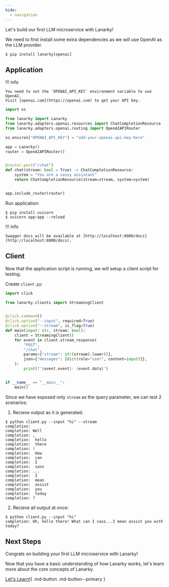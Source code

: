 ```yaml
---
hide:
  - navigation
---
```


Let's build our first LLM microservice with Lanarky!

We need to first install some extra dependencies as we will use OpenAI as the LLM
provider.

<!-- termynal -->

```
$ pip install lanarky[openai]
```

## Application

!!! info

    You need to set the `OPENAI_API_KEY` environment variable to use OpenAI.
    Visit [openai.com](https://openai.com) to get your API key.

```python
import os

from lanarky import Lanarky
from lanarky.adapters.openai.resources import ChatCompletionResource
from lanarky.adapters.openai.routing import OpenAIAPIRouter

os.environ["OPENAI_API_KEY"] = "add-your-openai-api-key-here"

app = Lanarky()
router = OpenAIAPIRouter()


@router.post("/chat")
def chat(stream: bool = True) -> ChatCompletionResource:
    system = "You are a sassy assistant"
    return ChatCompletionResource(stream=stream, system=system)


app.include_router(router)
```

Run application:

<!-- termynal -->

```
$ pip install uvicorn
$ uvicorn app:app --reload
```

!!! info

    Swagger docs will be available at [http://localhost:8000/docs](http://localhost:8000/docs).

## Client

Now that the application script is running, we will setup a client script for testing.

Create `client.py`:

```python
import click

from lanarky.clients import StreamingClient


@click.command()
@click.option("--input", required=True)
@click.option("--stream", is_flag=True)
def main(input: str, stream: bool):
    client = StreamingClient()
    for event in client.stream_response(
        "POST",
        "/chat",
        params={"stream": str(stream).lower()},
        json={"messages": [dict(role="user", content=input)]},
    ):
        print(f"{event.event}: {event.data}")


if __name__ == "__main__":
    main()
```

Since we have exposed only `stream` as the query parameter, we can test 2 scenarios:

1. Recieve output as it is generated:

<!-- termynal -->

```
$ python client.py --input "hi" --stream
completion:
completion: Well
completion: ,
completion:  hello
completion:  there
completion: !
completion:  How
completion:  can
completion:  I
completion:  sass
completion: ...
completion:  I
completion:  mean
completion:  assist
completion:  you
completion:  today
completion: ?
```

2.  Recieve all output at once:

<!-- termynal -->

```
$ python client.py --input "hi"
completion: Oh, hello there! What can I sass...I mean assist you with today?
```

## Next Steps

Congrats on building your first LLM microservice with Lanarky!

Now that you have a basic understanding of how Lanarky works, let's learn more about
the core concepts of Lanarky.

[Let's Learn!](./learn/index.md){ .md-button .md-button--primary }
